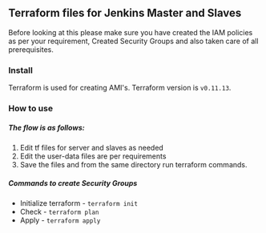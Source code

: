 ## Terraform files for Jenkins Master and Slaves

Before looking at this please make sure you have created the IAM policies as per your requirement, Created Security Groups and also taken care of all prerequisites.

### Install
Terraform is used for creating AMI's. 
Terraform version is `v0.11.13`.

### How to use

##### The flow is as follows:
1. Edit tf files for server and slaves as needed
2. Edit the user-data files are per requirements
3. Save the files and from the same directory run terraform commands.
   
##### Commands to create Security Groups
* Initialize terraform - `terraform init` 
* Check - `terraform plan`
* Apply - `terraform apply`
